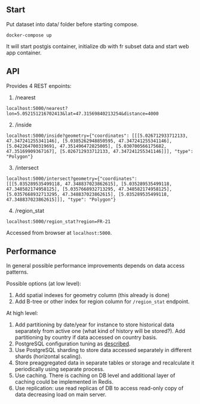 ## Start

Put dataset into data/ folder before starting compose.

```commandline
docker-compose up
```

It will start postgis container, initialize db with fr subset data and start web app container.

## API

Provides 4 REST enpoints:

1. /nearest
 ```commandline
 localhost:5000/nearest?lon=5.052151216702413&lat=47.31569840213254&distance=4000
 ```
2. /inside
 ```commandline
 localhost:5000/inside?geometry={"coordinates": [[[5.026712933712133, 47.347241255341146], [5.0385262948850595, 47.347241255341146], [5.042264700319691, 47.351496472825005], [5.030700566175682, 47.35169909367167], [5.026712933712133, 47.347241255341146]]], "type": "Polygon"}
 ```
3. /intersect
 ```commandline
 localhost:5000/intersect?geometry={"coordinates": [[[5.035289535499118, 47.348837023862615], [5.035289535499118, 47.348582174958125], [5.0357668932713295, 47.348582174958125], [5.0357668932713295, 47.348837023862615], [5.035289535499118, 47.348837023862615]]], "type": "Polygon"}
 ```
4. /region_stat
 ```commandline
 localhost:5000/region_stat?region=FR-21
 ```

Accessed from browser at `localhost:5000`.

## Performance

In general possible performance improvements depends on data access patterns.

Possible options (at low level):
1. Add spatial indexes for geometry column (this already is done)
2. Add B-tree or other index for region column for `/region_stat` endpoint.

At high level:
1. Add partitioning by date/year for instance to store historical data separately from active one (what kind of history will be stored?). 
   Add partitioning by country if data accessed on country basis.
2. PostgreSQL configuration tuning as [described](https://postgis.net/docs/manual-3.0/performance_tips.html#database_tuning_configuration).
3. Use PostgreSQL sharding to store data accessed separately in different shards (horizontal scaling).
4. Store preaggregated data in separate tables or storage and recalculate it periodically using separate process.
5. Use caching. There is caching on DB level and additional layer of caching could be implemented in Redis.
6. Use replication: use read replicas of DB to access read-only copy of data decreasing load on main server.
